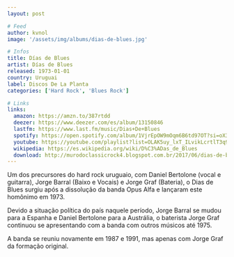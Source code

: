 ```yaml
---
layout: post

# Feed
author: kvnol
image: '/assets/img/albums/dias-de-blues.jpg'

# Infos
title: Días de Blues
artist: Días de Blues
released: 1973-01-01
country: Uruguai
label: Discos De La Planta
categories: ['Hard Rock', 'Blues Rock']

# Links
links:
  amazon: https://amzn.to/387rtdd
  deezer: https://www.deezer.com/es/album/13150846
  lastfm: https://www.last.fm/music/Dias+De+Blues
  spotify: https://open.spotify.com/album/1VjrEpOW9mOqm6B6td97OT?si=oX3jIA3ZTtGu0VWhfp-pSA
  youtube: https://youtube.com/playlist?list=OLAK5uy_lxT_ILvikLcrtlT3q9k8RDQnxi6GuchW8
  wikipedia: https://es.wikipedia.org/wiki/D%C3%ADas_de_Blues
  download: http://murodoclassicrock4.blogspot.com.br/2017/06/dias-de-blues-1972.html
---
```


Um dos precursores do hard rock uruguaio, com Daniel Bertolone (vocal e guitarra), Jorge Barral (Baixo e Vocais) e Jorge Graf (Bateria), o Dias de Blues surgiu após a dissolução da banda Opus Alfa e lançaram este homônimo em 1973.

Devido a situação política do país naquele período, Jorge Barral se mudou para a Espanha e Daniel Bertolone para a Austrália, o baterista Jorge Graf continuou se apresentando com a banda com outros músicos até 1975.

A banda se reuniu novamente em 1987 e 1991, mas apenas com Jorge Graf da formação original.

